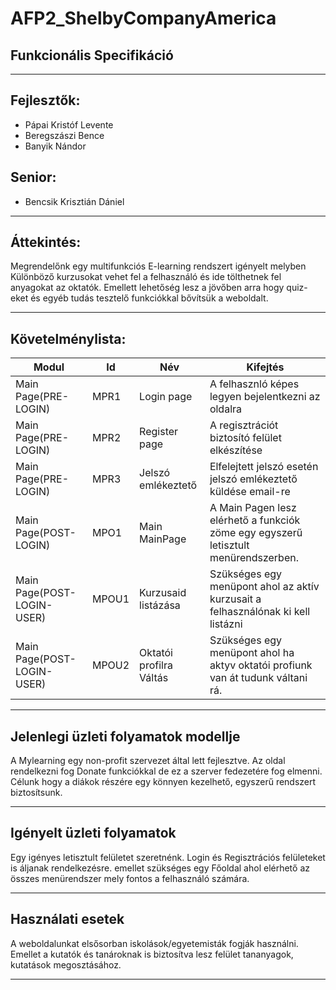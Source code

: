 # AFP2_ShelbyCompanyAmerica
## Funkcionális Specifikáció
------------------------------
## Fejlesztők:
  - Pápai Kristóf Levente
  - Beregszászi Bence
  - Banyik Nándor
## Senior:
  - Bencsik Krisztián Dániel
------------------------------
## Áttekintés:
Megrendelőnk egy multifunkciós E-learning rendszert igényelt melyben Különböző kurzusokat vehet fel a felhasználó és ide tölthetnek fel anyagokat az oktatók. Emellett lehetőség lesz a jövőben arra hogy quiz-eket és egyéb tudás tesztelő funkciókkal bővítsük a weboldalt.

------------------------------

## Követelménylista:
| Modul  | Id | Név | Kifejtés |
| ------------- | ------------- | ------------- | -------------|
| Main Page(PRE-LOGIN) | MPR1  | Login page | A felhasznló képes legyen bejelentkezni az oldalra |
| Main Page(PRE-LOGIN) | MPR2  | Register page | A regisztrációt biztosító felület elkészítése |
| Main Page(PRE-LOGIN) | MPR3  | Jelszó emlékeztető | Elfelejtett jelszó esetén jelszó emlékeztető küldése email-re |
| Main Page(POST-LOGIN) | MPO1  | Main MainPage | A Main Pagen lesz elérhető a funkciók zöme egy egyszerű letisztult menürendszerben. |
| Main Page(POST-LOGIN-USER)  | MPOU1  | Kurzusaid listázása | Szükséges egy menüpont ahol az aktív kurzusait a felhasználónak ki kell listázni |
| Main Page(POST-LOGIN-USER)  | MPOU2  | Oktatói profilra Váltás | Szükséges egy menüpont ahol ha aktyv oktatói profiunk van át tudunk váltani rá. |

------------------------------
## Jelenlegi üzleti folyamatok modellje
A Mylearning egy non-profit szervezet által lett fejlesztve. Az oldal rendelkezni fog Donate funkciókkal de ez a szerver fedezetére fog elmenni. Célunk hogy a diákok részére egy könnyen kezelhető, egyszerű rendszert biztosítsunk.

------------------------------

## Igényelt üzleti folyamatok
Egy igényes letisztult felületet szeretnénk. Login és Regisztrációs felületeket is áljanak rendelkezésre. emellet szükséges egy Főoldal ahol elérhető az összes menürendszer mely fontos a felhasználó számára.

------------------------------

## Használati esetek
A weboldalunkat elsősorban iskolások/egyetemisták fogják használni. Emellet a kutatók és tanároknak is biztosítva lesz felület tananyagok, kutatások megosztásához.  

------------------------------

